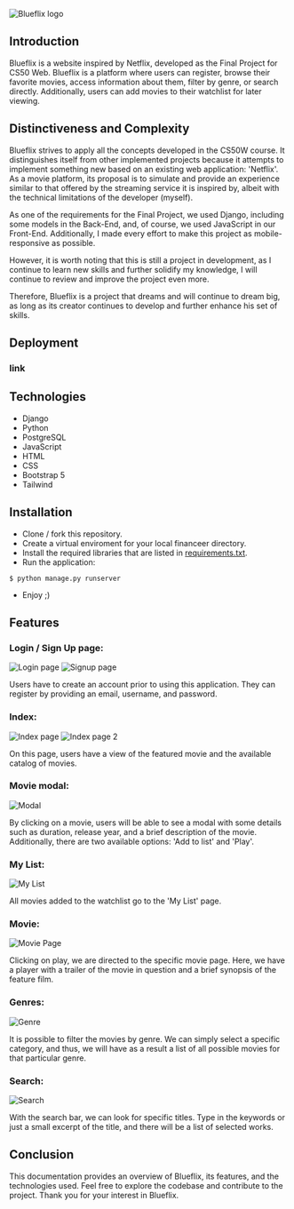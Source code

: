 ![Blueflix logo](./static/images/netflix.png)

## Introduction

Blueflix is a website inspired by Netflix, developed as the Final Project for CS50 Web. Blueflix is a platform where users can register, browse their favorite movies, access information about them, filter by genre, or search directly. Additionally, users can add movies to their watchlist for later viewing.

## Distinctiveness and Complexity

Blueflix strives to apply all the concepts developed in the CS50W course. It distinguishes itself from other implemented projects because it attempts to implement something new based on an existing web application: 'Netflix'. As a movie platform, its proposal is to simulate and provide an experience similar to that offered by the streaming service it is inspired by, albeit with the technical limitations of the developer (myself).

As one of the requirements for the Final Project, we used Django, including some models in the Back-End, and, of course, we used JavaScript in our Front-End. Additionally, I made every effort to make this project as mobile-responsive as possible.

However, it is worth noting that this is still a project in development, as I continue to learn new skills and further solidify my knowledge, I will continue to review and improve the project even more.

Therefore, Blueflix is a project that dreams and will continue to dream big, as long as its creator continues to develop and further enhance his set of skills.

## Deployment

### link

## Technologies

- Django
- Python
- PostgreSQL
- JavaScript
- HTML
- CSS
- Bootstrap 5
- Tailwind

## Installation

- Clone / fork this repository.
- Create a virtual enviroment for your local financeer directory.
- Install the required libraries that are listed in [requirements.txt](requirements.txt).
- Run the application:

```
$ python manage.py runserver
```
- Enjoy ;)

## Features

### Login / Sign Up page:

![Login page](./static/images/pages/login.png)
![Signup page](./static/images/pages/signup.png)

Users have to create an account prior to using this application. They can register by providing an email, username, and password.

### Index:

![Index page](./static/images/pages/index.png)
![Index page 2](./static/images/pages/index1.png)

On this page, users have a view of the featured movie and the available catalog of movies.

### Movie modal:

![Modal](./static/images/pages/moviemodal.png)


By clicking on a movie, users will be able to see a modal with some details such as duration, release year, and a brief description of the movie. Additionally, there are two available options: 'Add to list' and 'Play'.

### My List:

![My List](./static/images/pages/mylist.png)

All movies added to the watchlist go to the 'My List' page.

### Movie:

![Movie Page](./static/images/pages/movie.png)

Clicking on play, we are directed to the specific movie page. Here, we have a player with a trailer of the movie in question and a brief synopsis of the feature film.

### Genres:

![Genre](./static/images/pages/genre.png)

It is possible to filter the movies by genre. We can simply select a specific category, and thus, we will have as a result a list of all possible movies for that particular genre.

### Search:

![Search](./static/images/pages/search.png)

With the search bar, we can look for specific titles. Type in the keywords or just a small excerpt of the title, and there will be a list of selected works.

## Conclusion

This documentation provides an overview of Blueflix, its features, and the technologies used. Feel free to explore the codebase and contribute to the project. Thank you for your interest in Blueflix.
